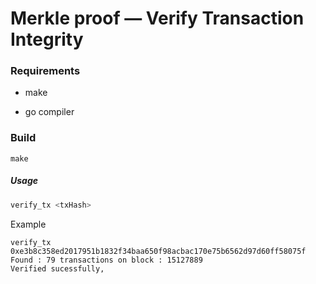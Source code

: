 # Merkle proof — Verify Transaction Integrity

### Requirements

- make

- go compiler

### Build

```
make
```

##### Usage

```sh
verify_tx <txHash>
```

Example

```
verify_tx 0xe3b8c358ed2017951b1832f34baa650f98acbac170e75b6562d97d60ff58075f
Found : 79 transactions on block : 15127889
Verified sucessfully,
```
